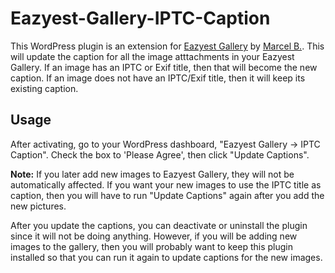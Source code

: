 Eazyest-Gallery-IPTC-Caption
============================

This WordPress plugin is an extension for [Eazyest Gallery](http://wordpress.org/plugins/eazyest-gallery/) by [Marcel B.](http://brimosoft.nl/). This will update the caption for all the image atttachments in your Eazyest Gallery. If an image has an IPTC or Exif title, then that will become the new caption. If an image does not have an IPTC/Exif title, then it will keep its existing caption.


Usage
-----

After activating, go to your WordPress dashboard, "Eazyest Gallery -> IPTC Caption". Check the box to 'Please Agree', then click "Update Captions".

**Note:**
If you later add new images to Eazyest Gallery, they will not be automatically affected. If you want your new images to use the IPTC title as caption, then you will have to run "Update Captions" again after you add the new pictures.

After you update the captions, you can deactivate or uninstall the plugin since it will not be doing anything. However, if you will be adding new images to the gallery, then you will probably want to keep this plugin installed so that you can run it again to update captions for the new images.

